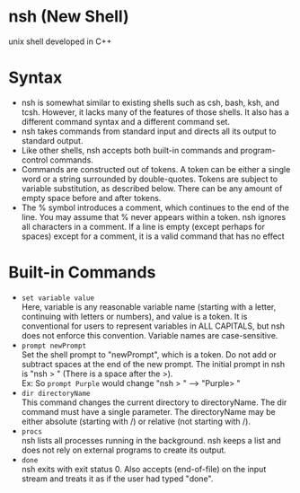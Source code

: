 # nsh (New Shell)
unix shell developed in C++

# Syntax

- nsh is somewhat similar to existing shells such as csh, bash, ksh, and tcsh. However, it lacks many of the features of those shells. It also has a different command syntax and a different command set.
- nsh takes commands from standard input and directs all its output to standard output.
- Like other shells, nsh accepts both built-in commands and program-control commands.
- Commands are constructed out of tokens. A token can be either a single word or a string surrounded by double-quotes. Tokens are subject to variable substitution, as described below. There can be any amount of empty space before and after tokens.
- The % symbol introduces a comment, which continues to the end of the line. You may assume that % never appears within a token. nsh ignores all characters in a comment. If a line is empty (except perhaps for spaces) except for a comment, it is a valid command that has no effect

# Built-in Commands

- `set variable value`  
   Here, variable is any reasonable variable name (starting with a letter, continuing with letters or numbers), and value is a token. It is conventional for users to represent variables in ALL CAPITALS, but nsh does not enforce this convention. Variable names are case-sensitive.
- `prompt newPrompt`  
   Set the shell prompt to "newPrompt", which is a token. Do not add or subtract spaces at the end of the new prompt. The initial prompt in nsh is "nsh > " (There is a space after the >).  
   Ex: So `prompt Purple` would change "nsh > "  -->  "Purple> "
- `dir directoryName`  
   This command changes the current directory to directoryName. The dir command must have a single parameter. The directoryName may be either absolute (starting with /) or relative (not starting with /).
- `procs`  
   nsh lists all processes running in the background. nsh keeps a list and does not rely on external programs to create its output.
- `done`  
   nsh exits with exit status 0. Also accepts <control-D> (end-of-file) on the input stream and treats it as if the user had typed "done".
